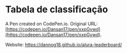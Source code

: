 # Tabela de classificação

A Pen created on CodePen.io. Original URL: [https://codepen.io/Dansan17/pen/xxpGywd](https://codepen.io/Dansan17/pen/xxpGywd).

Website: https://dannog18.github.io/alura-leaderboard/
